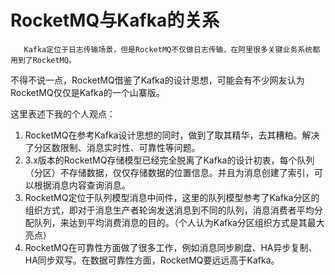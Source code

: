 # RocketMQ与Kafka的关系

       Kafka定位于日志传输场景，但是RocketMQ不仅做日志传输，在阿里很多关键业务系统都用到了RocketMQ。

不得不说一点，RocketMQ借鉴了Kafka的设计思想，可能会有不少网友认为RocketMQ仅仅是Kafka的一个山寨版。

 这里表述下我的个人观点：

1. RocketMQ在参考Kafka设计思想的同时，做到了取其精华，去其糟粕。解决了分区数限制、消息实时性、可靠性等问题。
2. 3.x版本的RocketMQ存储模型已经完全脱离了Kafka的设计初衷，每个队列（分区）不存储数据，仅仅存储数据的位置信息。并且为消息创建了索引，可以根据消息内容查询消息。
3. RocketMQ定位于队列模型消息中间件，这里的队列模型参考了Kafka分区的组织方式，即对于消息生产者轮询发送消息到不同的队列，消息消费者平均分配队列，来达到平均消费消息的目的。（个人认为Kafka分区组织方式是其最大亮点）
4. RocketMQ在可靠性方面做了很多工作，例如消息同步刷盘、HA异步复制、HA同步双写。在数据可靠性方面，RocketMQ要远远高于Kafka。

